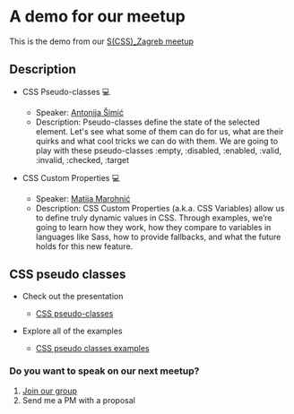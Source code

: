 # A demo for our meetup

 This is the demo from our [S(CSS)_Zagreb meetup](https://www.meetup.com/S_CSS_Zagreb/events/259088646/)

## Description

  - CSS Pseudo-classes 💻
    - Speaker: [Antonija Šimić](https://github.com/tonkec)
    - Description: Pseudo-classes define the state of the selected element. Let's see what some of them can do for us, what are their quirks and what cool tricks we can do with them. We are going to play with these pseudo-classes :empty, :disabled, :enabled, :valid, :invalid, :checked, :target

  - CSS Custom Properties 💻
    - Speaker: [Matija Marohnić](https://github.com/silvenon)
    - Description: CSS Custom Properties (a.k.a. CSS Variables) allow us to define truly dynamic values in CSS. Through examples, we’re going to learn how they work, how they compare to variables in languages like Sass, how to provide fallbacks, and what the future holds for this new feature.

## CSS pseudo classes
  * Check out the presentation
    * [CSS pseudo-classes](https://slides.com/tonkecpalonkec/css-pseudo-classes#/)

  * Explore all of the examples
    * [CSS pseudo classes examples](https://codepen.io/collection/njwMkE/)

### Do you want to speak on our next meetup?

  1. [Join our group](https://www.meetup.com/S_CSS_Zagreb/)
  2. Send me a PM with a proposal
